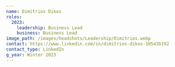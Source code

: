 ```yaml
---
name: Dimitrios Dikos
roles:
  2023:
    leadership: Business Lead
    business: Business Lead
image_path: /images/headshots/Leadership/Dimitrios.webp
contact: https://www.linkedin.com/in/dimitrios-dikos-10543b192
contact_type: LinkedIn
g_year: Winter 2023
---
```

